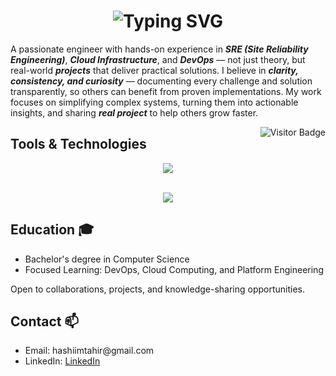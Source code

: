 <!-- 1) BIG HEADING WITH BLUE THEME -->
<h1 align="center">
  <!-- Multiple lines in typing animation; separate them with semicolons (;) -->
  <img 
    src="https://readme-typing-svg.demolab.com/?lines=Hi+there!+I'm+Muhammad+Hashim;Platform+%7C+Cloud+%7C+DevOps+Engineer;Sharing+My+Learning+Journey!&font=Montserrat&weight=700&size=40&color=2196F3&duration=2000&pause=1000&center=true&vCenter=true&width=900&height=120" 
    alt="Typing SVG" 
  />
</h1>

<!-- 3) BODY TEXT -->
<p>
  A passionate engineer with hands-on experience in <b><i>SRE (Site Reliability Engineering)</i></b>, 
  <b><i>Cloud Infrastructure</i></b>, and <b><i>DevOps</i></b> — not just theory, but real-world 
  <b><i>projects</i></b> that deliver practical solutions.  
  I believe in <b><i>clarity, consistency, and curiosity</i></b> — documenting every challenge 
  and solution transparently, so others can benefit from proven implementations.  
  My work focuses on simplifying complex systems, turning them into actionable insights, 
  and sharing <b><i>real project</i></b> to help others grow faster.  
</p>

<!-- 4) VISITOR BADGE -->
<img 
  align="right" 
  src="https://komarev.com/ghpvc/?username=HashimThePassionate&label=Profile%20Views&color=2196F3&style=flat&base=13000" 
  alt="Visitor Badge" 
/>

<!-- TOOLS & TECHNOLOGIES SECTION -->
<h2>Tools & Technologies</h2>

<div align="center">

  <!-- Row 1: Core Cloud, OS, IaC, Automation -->
  <img src="https://skillicons.dev/icons?i=aws,azure,gcp,linux,nginx,terraform,ansible" /><br><br>

  <!-- Row 2: Containers, Version Control, Monitoring, Scripting & Databases -->
  <img src="https://skillicons.dev/icons?i=docker,kubernetes,git,github,prometheus,grafana,python,mysql,postgresql,redis" />
</div>




<!-- 6) BLUE HEADING FOR 'EDUCATION' -->
<h2>Education 🎓</h2>
<ul>
  <li>Bachelor's degree in Computer Science</li>
  <li>Focused Learning: DevOps, Cloud Computing, and Platform Engineering</li>
</ul>
<p>
  Open to collaborations, projects, and knowledge-sharing opportunities.
</p>

<!-- 7) BLUE HEADING FOR 'CONTACT' -->
<h2>Contact 📫</h2>
<ul>
  <li>Email: hashiimtahir@gmail.com</li>
  <li>LinkedIn: <a href="https://www.linkedin.com/in/hashimthepassionate/">LinkedIn</a></li>
</ul>
